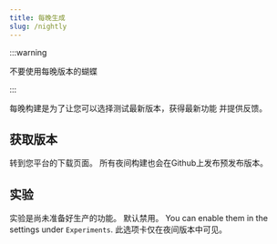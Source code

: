```yaml
---
title: 每晚生成
slug: /nightly
---
```


:::warning

不要使用每晚版本的蝴蝶

:::

每晚构建是为了让您可以选择测试最新版本，获得最新功能 并提供反馈。

## 获取版本

转到您平台的下载页面。
所有夜间构建也会在Github上发布预发布版本。

## 实验

实验是尚未准备好生产的功能。
默认禁用。 You can enable them in the settings under `Experiments`.
此选项卡仅在夜间版本中可见。
